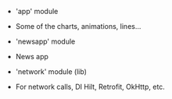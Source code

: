 - 'app' module
+ Some of the charts, animations, lines...

- 'newsapp' module
+ News app


- 'network' module (lib)
+ For network calls, DI Hilt, Retrofit, OkHttp, etc.